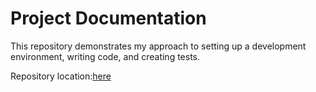 # Project Documentation

This repository demonstrates my approach to setting up a development environment, writing code, and creating tests.

Repository location:[here](https://github.com/v-a-fedorchenko/showcase)